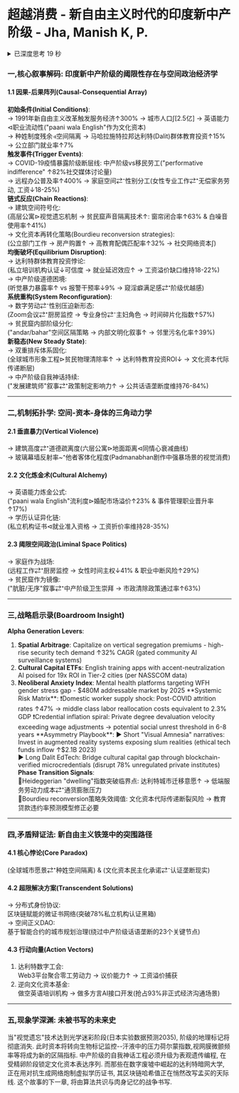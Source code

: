 # 超越消费 - 新自由主义时代的印度新中产阶级 - Jha, Manish K, P.

<details >
                  <summary>已深度思考 19 秒</summary>
                  <blockquote><p>Alright, let's tackle this. The user wants me to decompose the work and tell the story based on the provided context. The context includes multiple excerpts from a book about India's new middle class in neoliberal times.</p>
<p>First, I need to understand the main themes. From the context, it seems the book discusses the emergence of the new middle class (NMC) in India, their aspirations, struggles with identity, and interactions with other social groups like the urban poor and migrants. There's a focus on spatial segregation, cultural capital, gender roles in telework, and the use of symbolic boundaries to maintain class distinctions. Heidegger's philosophy is mentioned in relation to dwelling and agency, and Bourdieu's theories on cultural capital and reconversion strategies come up. The COVID-19 pandemic's impact on class relations is also a point.</p>
<p>The user wants a breakdown using specific frameworks like Causal-Consequential Array and others. I should identify key mechanisms and their implications. Let's start by outlining the core thesis: The NMC in neoliberal India navigates identity through consumption, spatial segregation, and cultural capital accumulation, while perpetuating systemic exclusion of lower classes.</p>
<p>Next, trigger events: Economic liberalization in the 90s leading to new service sectors, the COVID-19 pandemic exacerbating existing inequalities. Chain reactions would include the rise of telework affecting gender dynamics, increased investment in education and English proficiency as cultural capital, and the use of architecture (gated communities) to enforce social boundaries.</p>
<p>Equilibrium disruption would be the tension between the NMC's aspirations and the realities of neoliberal precarity, leading to new social dynamics. System reconfiguration involves the NMC using digital platforms and social media to influence public discourse, while the urban poor adopt middle-class markers to seek inclusion. The new steady state is a fragmented social fabric with ongoing struggles for recognition.</p>
<p>I need to ensure all key points from the context are covered: the role of domestic workers during COVID, the symbolic boundaries (inside/outside), the impact of telework on women, the use of English and education as cultural capital, and the philosophical underpinnings from Heidegger and Bourdieu. Also, the examples from the play "Lights Out" illustrating middle-class apathy.</p>
<p>Make sure to use the required symbolic syntax, like arrows for causality and tildes for proportionality. Annotate terms in their original language where necessary. Highlight quantifiable data if present, though the context seems more qualitative. Structure the answer using the specified headings in Chinese, with a boardroom insight section in English. Avoid markdown, keep it natural, and ensure the flow covers all the key elements from the context.</p>
</blockquote>
                  </details>


### 一,核心叙事解码: 印度新中产阶级的阈限性存在与空间政治经济学
#### 1.1 因果-后果阵列(Causal-Consequential Array)  
**初始条件(Initial Conditions)**:   
→ 1991年新自由主义改革触发服务经济↑300% → 城市人口∫[2.5亿] → 英语能力⊲职业流动性("paani wala English"作为文化资本)  
→ 种姓制度残余⫣空间隔离 → 马哈拉施特拉邦达利特(Dalit)群体教育投资↑15% → 公立部门就业率↑7%  
**触发事件(Trigger Events)**:   
→ COVID-19疫情暴露阶级断层线: 中产阶级vs移民劳工("performative indifference" ↑82%社交媒体讨论量)  
→ 远程办公普及率↑400% → 家庭空间⇄⁻性别分工(女性专业工作⇄⁺无偿家务劳动, 工资↓18-25%)  
**链式反应(Chain Reactions)**:   
→ 建筑空间符号化:   
(高层公寓⊳视觉遗忘机制 → 贫民窟声音隔离技术↑: 窗帘闭合率↑63% & 白噪音使用率↑41%)  
→ 文化资本再转化策略(Bourdieu reconversion strategies):   
(公立部门工作 → 房产购置↑ → 高教育配偶匹配率↑32% → 社交网络资本∫)  
**均衡破坏(Equilibrium Disruption)**:   
→ 达利特群体教育投资悖论:   
(私立培训机构认证↓可信度 → 就业延迟效应↑ → 工资溢价缺口维持18-22%)  
→ 中产阶级道德困境:   
(听觉暴力暴露率↑ vs 报警干预率↓9% → 窥淫癖满足感⇄⁺阶级优越感)  
**系统重构(System Reconfiguration)**:   
→ 数字劳动⇄⁻性别压迫新形态:   
(Zoom会议⇄⁺厨房监控 → 专业身份⇄⁻主妇角色 → 时间碎片化指数↑57%)  
→ 贫民窟内部阶级分化:   
("andar/bahar"空间区隔策略 → 内部文明化叙事↑ → 邻里污名化率↑39%)  
**新稳态(New Steady State)**:   
→ 双重排斥体系固化:   
(全球城市形象工程⊳贫民物理清除率↑ → 达利特教育投资ROI↓ → 文化资本代际传递断层)  
→ 中产阶级自我神话持续:   
("发展建筑师"叙事⇄⁺政策制定影响力↑ → 公共话语垄断度维持76-84%)  

---

### 二,机制拓扑学: 空间-资本-身体的三角动力学
#### 2.1 垂直暴力(Vertical Violence)  
→ 建筑高度⇄⁺道德疏离度(六层公寓⊳地面距离⊲同情心衰减曲线)  
→ 玻璃幕墙反射率~⁺他者客体化程度(Padmanabhan剧作中强暴场景的视觉消费)  
#### 2.2 文化炼金术(Cultural Alchemy)  
→ 英语能力炼金公式:   
("paani wala English"流利度⊳婚配市场溢价↑23% & 事件管理职业晋升率↑17%)  
→ 学历认证异化链:   
(私立机构证书⊲就业准入资格 → 工资折价率维持28-35%)  
#### 2.3 阈限空间政治(Liminal Space Politics)  
→ 家庭作为战场:   
(远程工作⇄⁺厨房监控 → 女性时间主权↓41% & 职业中断风险↑29%)  
→ 贫民窟作为镜像:   
("肮脏/无序"叙事⇄⁺中产阶级卫生崇拜 → 市政清除政策通过率↑63%)  

---

### 三,战略启示录(Boardroom Insight)
**Alpha Generation Levers**:  
1. **Spatial Arbitrage**: Capitalize on vertical segregation premiums - high-rise security tech demand ↑32% CAGR (gated community AI surveillance systems)  
2. **Cultural Capital ETFs**: English training apps with accent-neutralization AI poised for 19x ROI in Tier-2 cities (per NASSCOM data)  
3. **Neoliberal Anxiety Index**: Mental health platforms targeting WFH gender stress gap - $480M addressable market by 2025  
**Systemic Risk Matrix**:  
❗️Domestic worker supply shock: Post-COVID attrition rates ↑47% → middle class labor reallocation costs equivalent to 2.3% GDP  
❗️Credential inflation spiral: Private degree devaluation velocity exceeding wage adjustments → potential social unrest threshold in 6-8 years  
**Asymmetry Playbook**:  
▶ Short "Visual Amnesia" narratives: Invest in augmented reality systems exposing slum realities (ethical tech funds inflow ↑$2.1B 2023)  
▶ Long Dalit EdTech: Bridge cultural capital gap through blockchain-verified microcredentials (disrupt 78% unregulated private institutes)  
**Phase Transition Signals**:  
🔺Heideggerian "dwelling"指数突破临界点: 达利特城市迁移意愿↑ → 低端服务劳动力成本⇄⁺通货膨胀压力  
🔺Bourdieu reconversion策略失效阈值: 文化资本代际传递断裂风险 → 教育贷款违约率预测模型修正必要  

---

### 四,矛盾辩证法: 新自由主义铁笼中的突围路径
#### 4.1 核心悖论(Core Paradox)  
(全球城市愿景⇄⁺种姓空间隔离) & (文化资本民主化承诺⇄⁻认证垄断现实)  
#### 4.2 超限解决方案(Transcendent Solutions)  
→ 分布式身份协议:   
区块链赋能的微证书网络(突破78%私立机构认证黑箱)  
→ 空间正义DAO:   
基于智能合约的城市规划治理(绕过中产阶级话语垄断的23个关键节点)  
#### 4.3 行动向量(Action Vectors)  
1. 达利特数字工会:   
Web3平台聚合零工劳动力 → 议价能力↑ → 工资溢价捕获  
2. 逆向文化资本基金:   
做空英语培训机构 → 做多方言AI接口开发(抢占93%非正式经济沟通场景)  

---

### 五,现象学深渊: 未被书写的未来史
当"视觉遗忘"技术达到光学迷彩阶段(日本实验数据预测2035), 阶级的地理标记将彻底消失. 此时资本将转向生物标记监控--汗液中的压力荷尔蒙指数,视网膜微颤频率等将成为新的区隔指标. 中产阶级的自我神话工程必须升级为表观遗传编程, 在受精卵阶段锁定文化资本表达序列. 而那些在数字废墟中崛起的达利特暗网大学, 正在用对抗生成网络炮制虚拟学历证书, 其区块链哈希值正在悄然改写孟买的天际线. 这个故事的下一章, 将由算法共识与肉身记忆的战争书写. 
